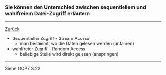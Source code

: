 ### Sie können den Unterschied zwischen sequentiellem und wahlfreiem Datei-Zugriff erläutern

---

[Zurück](300io.md)

* Sequentieller Zugriff - Stream Access
    * man bestimmt, wo die Daten gelesen werden (anfahren)
* wahlfreier Zugriff - Random Access
    * beliebige Stelle wird direkt gelesen (anspringen)

---
Siehe OOP7 S.22
